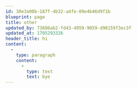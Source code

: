 ```yaml
---
id: 30e3a00b-187f-4b32-a4fe-09e4b46d9f1b
blueprint: page
title: other
updated_by: 73686ab2-fd43-4959-9059-d98159f3ec3f
updated_at: 1705293326
header_title: hi
content:
  -
    type: paragraph
    content:
      -
        type: text
        text: bye
---
```


